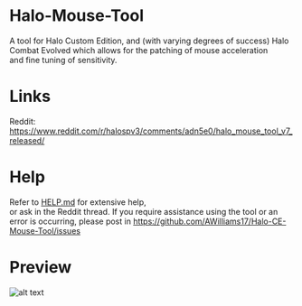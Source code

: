 # Halo-Mouse-Tool
A tool for Halo Custom Edition, and (with varying degrees of success) Halo Combat Evolved which allows for the patching of mouse acceleration  
and fine tuning of sensitivity.
  
# Links
Reddit: https://www.reddit.com/r/halospv3/comments/adn5e0/halo_mouse_tool_v7_released/

# Help
Refer to [HELP.md](https://github.com/AWilliams17/Halo-CE-Mouse-Tool/blob/master/HELP.md) for extensive help,  
or ask in the Reddit thread. If you require assistance using the tool or an error is occurring, please post in https://github.com/AWilliams17/Halo-CE-Mouse-Tool/issues

# Preview
![alt text](https://i.imgur.com/RLERuJx.png)
